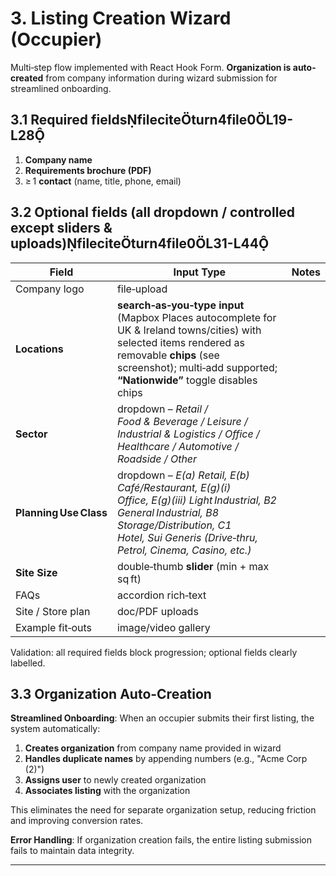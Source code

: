 # 3. Listing Creation Wizard (Occupier)

Multi‑step flow implemented with React Hook Form. **Organization is auto-created** from company information during wizard submission for streamlined onboarding.

## 3.1 Required fieldsfileciteturn4file0L19-L28

1. **Company name**
2. **Requirements brochure (PDF)**
3. ≥ 1 **contact** (name, title, phone, email)

## 3.2 Optional fields (all **dropdown / controlled** except sliders & uploads)fileciteturn4file0L31-L44

| Field                  | Input Type                                                                                                                                                                                                                | Notes |
| ---------------------- | ------------------------------------------------------------------------------------------------------------------------------------------------------------------------------------------------------------------------- | ----- |
| Company logo           | file‑upload                                                                                                                                                                                                               |       |
| **Locations**          | **search‑as‑you‑type input** (Mapbox Places autocomplete for UK & Ireland towns/cities) with selected items rendered as removable **chips** (see screenshot); multi‑add supported; **“Nationwide”** toggle disables chips |       |
| **Sector**             | dropdown – *Retail / Food & Beverage / Leisure / Industrial & Logistics / Office / Healthcare / Automotive / Roadside / Other*                                                                                            |       |
| **Planning Use Class** | dropdown – *E(a) Retail, E(b) Café/Restaurant, E(g)(i) Office, E(g)(iii) Light Industrial, B2 General Industrial, B8 Storage/Distribution, C1 Hotel, Sui Generis (Drive‑thru, Petrol, Cinema, Casino, etc.)*              |       |
| **Site Size**          | double‑thumb **slider** (min + max sq ft)                                                                                                                                                                                 |       |
| FAQs                   | accordion rich‑text                                                                                                                                                                                                       |       |
| Site / Store plan      | doc/PDF uploads                                                                                                                                                                                                           |       |
| Example fit‑outs       | image/video gallery                                                                                                                                                                                                       |       |

Validation: all required fields block progression; optional fields clearly labelled.

## 3.3 Organization Auto-Creation

**Streamlined Onboarding**: When an occupier submits their first listing, the system automatically:

1. **Creates organization** from company name provided in wizard
2. **Handles duplicate names** by appending numbers (e.g., "Acme Corp (2)")  
3. **Assigns user** to newly created organization
4. **Associates listing** with the organization

This eliminates the need for separate organization setup, reducing friction and improving conversion rates.

**Error Handling**: If organization creation fails, the entire listing submission fails to maintain data integrity.

---
